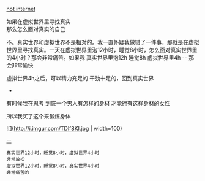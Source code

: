 
[not internet](https://github.com/7900ms/000nottheater_deserted_systemlibrary/blob/master/supplementary/chain-separating-隔离导致更好的隔离.md)

如果在虚拟世界里寻找真实<br>
那么怎么面对真实的自己

不。真实世界和虚拟世界不是相对的。我一直怀疑我做错了一件事，那就是在虚拟世界里寻找真实。一天在虚拟世界里泡12小时，睡觉8小时，怎么面对真实世界里的4小时？那会非常痛苦。如果我 真实世界里泡12h 睡觉8h 虚拟世界里4h -- 那会非常愉快

虚拟世界4h之后，可以精力充足的 干劲十足的，回到真实世界

-

有时候我在思考 到底一个男人有怎样的身材 才能拥有这样身材的女性

所以我买了这个来锻炼身体

![](http://i.imgur.com/TDlf8KI.jpg | width=100)

[--](https://github.com/7900ms/000nottheater_deserted_systemthunder/tree/master/slow/on-muscle)

```
真实世界12小时，睡觉8小时，虚拟世界4小时
非常放松
虚拟世界12小时，睡觉8小时，真实世界4小时
非常痛苦的
```

